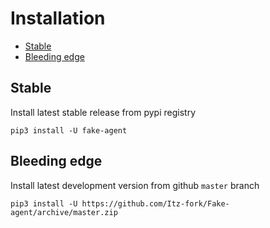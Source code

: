# Installation

- [Stable](#stable)
- [Bleeding edge](#bleeding-edge)


## Stable
Install latest stable release from pypi registry

```
pip3 install -U fake-agent
```

## Bleeding edge
Install latest development version from github `master` branch
   
```
pip3 install -U https://github.com/Itz-fork/Fake-agent/archive/master.zip
```